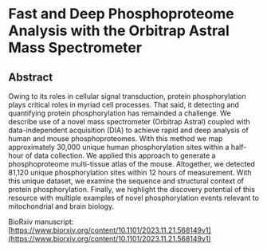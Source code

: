 # Fast and Deep Phosphoproteome Analysis with the Orbitrap Astral Mass Spectrometer

## Abstract
Owing to its roles in cellular signal transduction, protein phosphorylation plays critical roles in myriad cell processes. That said, it detecting and quantifying protein phosphorylation has remainded a challenge. We describe use of a novel mass spectrometer (Orbitrap Astral) coupled with data-independent acquisition (DIA) to achieve rapid and deep analysis of human and mouse phosphoproteomes. With this method we map approximately  30,000 unique human phosphorylation sites within a half-hour of data collection. We applied this approach to generate a phosphoproteome multi-tissue atlas of the mouse. Altogether, we detected 81,120 unique phosphorylation sites within 12 hours of measurement. With this unique dataset, we examine the sequence and structural context of protein phosphorylation. Finally, we highlight the discovery potential of this resource with multiple examples of novel phosphorylation events relevant to mitochondrial and brain biology.

BioRxiv manuscript: [https://www.biorxiv.org/content/10.1101/2023.11.21.568149v1](https://www.biorxiv.org/content/10.1101/2023.11.21.568149v1)

